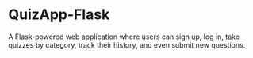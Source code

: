 # QuizApp-Flask
A Flask-powered web application where users can sign up, log in, take quizzes by category, track their history, and even submit new questions.
